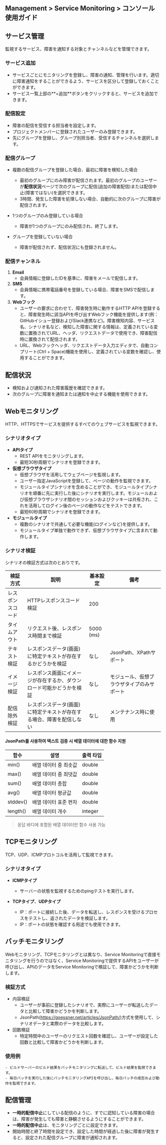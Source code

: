 ## Management > Service Monitoring > コンソール使用ガイド

## サービス管理

監視するサービス、障害を通知する対象とチャンネルなどを管理できます。

### サービス追加
- サービスごとにモニタリングを登録し、障害の通知、管理を行います。適切に障害通知をすることができるよう、サービスを区分して登録しておくことができます。
- サービス一覧上部の**+追加**ボタンをクリックすると、サービスを追加できます。

### 配信設定
- 障害の配信を受信する担当者を設定します。 
- プロジェクトメンバーに登録されたユーザーのみ登録できます。
- 先にグループを登録し、グループ別担当者、受信するチャンネルを選択します。

### 配信グループ
- 複数の配信グループを登録した場合、最初に障害を検知した場合
    - 最初のグループにのみ障害が配信されます。最初のグループのユーザーが**配信状況**ページで次のグループに配信(追加の障害配信)または配信中止(障害ではない)を選択できます。
    - 3時間、発生した障害を処理しない場合、自動的に次のグループに障害が配信されます。

- 1つのグループのみ登録している場合
    - 障害が1つのグループにのみ配信され、終了します。

- グループを登録していない場合
    - 障害が配信されず、配信状況にも登録されません。


### 配信チャンネル
1. **Email**
    - 会員情報に登録したIDを基準に、障害をメールで配信します。
2. **SMS**
    - 会員情報に携帯電話番号を登録している場合、障害をSMSで配信します。
3. **Webフック** 
    - ユーザーの要求に合わせて、障害発生時に動作するHTTP APIを登録すると、障害発生時に該当APIを呼び出すWebフック機能を提供します(例：GitHubイシュー登録およびSlack連携など)。障害検知内容、サービス名、シナリオ名など、検知した障害に関する情報は、定義されている変数に置換されてURL、ヘッダ、リクエストデータで使用でき、障害配信時に置換されて配信されます。
    - URL、Webフックヘッダ、リクエストデータ入力エディタで、自動コンプリート(Ctrl + Space)機能を使用し、定義されている変数を確認し、使用することができます。


## 配信状況
- 検知および通知された障害履歴を確認できます。
- 次のグループに障害を通知または通知を中止する機能を使用できます。

## Webモニタリング
HTTP、HTTPSでサービスを提供するすべてのウェブサービスを監視できます。

### シナリオタイプ
- **APIタイプ** 
    - REST APIをモニタリングします。
    - 最短30秒周期でシナリオを登録できます。
- **仮想ブラウザタイプ** 
    - 仮想ブラウザを活用してウェブページを監視します。 
    - ユーザー指定JavaScriptを登録して、ページの動作を監視できます。
    - モジュールタイプシナリオを含めることができ、モジュールタイプシナリオを順番に先に実行した後にシナリオを実行します。モジュールおよび仮想ブラウザシナリオ間のセッションおよびクッキーは共有され、これを活用してログイン後のページの動作などをテストできます。
    - 最短60秒周期でシナリオを登録できます。
- **モジュールタイプ** 
    - 複数のシナリオで共通して必要な機能(ログインなど)を提供します。 
    - モジュールタイプ単独で動作できず、仮想ブラウザタイプに含まれて動作します。

### シナリオ検証

シナリオの検証方式は次のとおりです。

| 検証方式 | 説明 | 基本設定 | 備考 |
| -- | -- | -- | -- |
| レスポンスコード | HTTPレスポンスコード検証 | 200 | |
| タイムアウト | リクエスト後、レスポンス時間まで検証 | 5000 (ms) ||
| テキスト検証 | レスポンスデータ(画面)に特定テキストが存在するかどうかを検証 | なし | JsonPath、XPathサポート |
| イメージ検証 | レスポンス画面にイメージが存在するか、ダウンロード可能かどうかを検証 | なし | モジュール、仮想ブラウザタイプのみサポート |
| 配信除外検証 | レスポンスデータ(画面)に特定テキストが存在する場合、障害を配信しない | なし | メンテナンス時に使用 |

#### JsonPath를 사용하여 텍스트 검증 시 배열 데이터에 대한 함수 지원
| 함수 | 설명 | 출력 타입 |
| -- | -- | -- |
| min() | 배열 데이터 중 최솟값 | double | 
| max() | 배열 데이터 중 최댓값 | double | 
| sum() | 배열 데이터 총합 | double | 
| avg() | 배열 데이터 평균값 | double | 
| stddev() | 배열 데이터 표준 편차 | double | 
| length() | 배열 데이터 개수 | integer | 
> 응답 바디에 포함된 배열 데이터만 함수 사용 가능


## TCPモニタリング

TCP、UDP、ICMPプロトコルを活用して監視できます。

### シナリオタイプ
- **ICMPタイプ**
  - サーバーの状態を監視するためのpingテストを実行します。

- **TCPタイプ**、**UDPタイプ**
  - IP：ポートに接続した後、データを転送し、レスポンスを受けるプロセスをテストし、返されたデータを検証します。
  - IP：ポートの状態を確認する用途でも使用できます。

## バッチモニタリング

Webモニタリング、TCPモニタリングとは異なり、Service Monitoringで直接モニタリングを行うのではなく、Service Monitoringで提供するAPIをユーザーが呼び出し、APIのデータをService Monitoringで検証して、障害かどうかを判断します。

### 検証方式
- 内容検証
  - ユーザーが事前に登録したシナリオで、実際にユーザーが転送したデータと比較して障害かどうかを判断します。
  - JsonPath(https://goessner.net/articles/JsonPath/)方式を使用して、シナリオデータと実際のデータを比較します。
- 回数検証
  - 特定時間中のユーザーのリクエスト回数を確認し、ユーザーが設定した回数と比較して障害かどうかを判断します。

### 使用例
    - ビルドサーバーのビルド結果をバッチモニタリングに転送して、ビルド結果を監視できます。
    - 毎日バッチを実行した後にバッチモニタリングAPIを呼び出し、毎日バッチの成否および動作を監視できます。


## 配信管理
- **一時的配信中止**にしている配信のように、すでに認知している障害の場合は、障害が発生しても障害と静観させるようにすることができます。
- **一時的配信中止**は、モニタリングごとに設定できます。
- 開始時間と終了時間を設定でき、設定した時間が経過した後に障害が発生すると、設定された配信グループに障害が通知されます。
